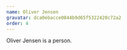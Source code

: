 ```yaml
---
name: Oliver Jensen
gravatar: dca0ebacce0844b9d65f5322420c72a2
order: 4
---
```


Oliver Jensen is a person.